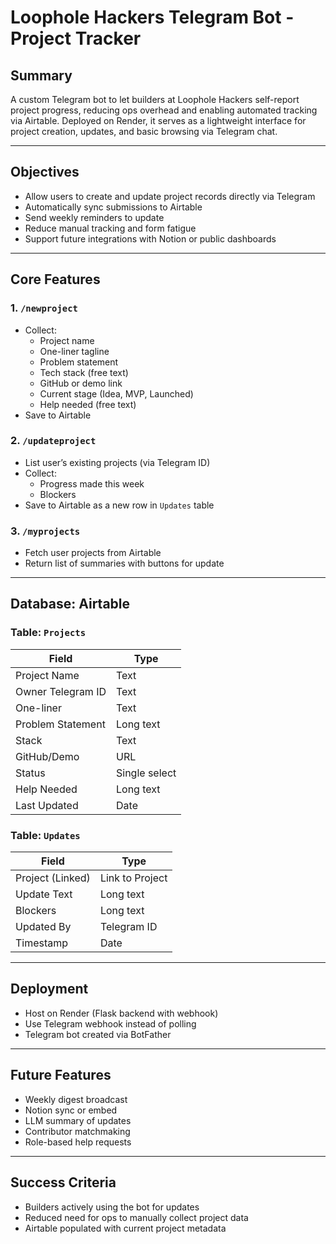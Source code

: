 # Loophole Hackers Telegram Bot - Project Tracker

## Summary
A custom Telegram bot to let builders at Loophole Hackers self-report project progress, reducing ops overhead and enabling automated tracking via Airtable. Deployed on Render, it serves as a lightweight interface for project creation, updates, and basic browsing via Telegram chat.

---

## Objectives
- Allow users to create and update project records directly via Telegram
- Automatically sync submissions to Airtable
- Send weekly reminders to update
- Reduce manual tracking and form fatigue
- Support future integrations with Notion or public dashboards

---

## Core Features

### 1. `/newproject`
- Collect:
  - Project name
  - One-liner tagline
  - Problem statement
  - Tech stack (free text)
  - GitHub or demo link
  - Current stage (Idea, MVP, Launched)
  - Help needed (free text)
- Save to Airtable

### 2. `/updateproject`
- List user’s existing projects (via Telegram ID)
- Collect:
  - Progress made this week
  - Blockers
- Save to Airtable as a new row in `Updates` table

### 3. `/myprojects`
- Fetch user projects from Airtable
- Return list of summaries with buttons for update

---

## Database: Airtable

### Table: `Projects`
| Field             | Type           |
|------------------|----------------|
| Project Name      | Text           |
| Owner Telegram ID | Text           |
| One-liner         | Text           |
| Problem Statement | Long text      |
| Stack             | Text           |
| GitHub/Demo       | URL            |
| Status            | Single select  |
| Help Needed       | Long text      |
| Last Updated      | Date           |

### Table: `Updates`
| Field             | Type           |
|------------------|----------------|
| Project (Linked)  | Link to Project|
| Update Text       | Long text      |
| Blockers          | Long text      |
| Updated By        | Telegram ID    |
| Timestamp         | Date           |

---

## Deployment
- Host on Render (Flask backend with webhook)
- Use Telegram webhook instead of polling
- Telegram bot created via BotFather

---

## Future Features
- Weekly digest broadcast
- Notion sync or embed
- LLM summary of updates
- Contributor matchmaking
- Role-based help requests

---

## Success Criteria
- Builders actively using the bot for updates
- Reduced need for ops to manually collect project data
- Airtable populated with current project metadata
